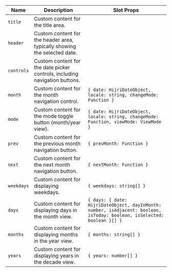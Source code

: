 | Name       | Description                                                                | Slot Props                                                                                                              |
| ---------- | -------------------------------------------------------------------------- | ----------------------------------------------------------------------------------------------------------------------- |
| `title`    | Custom content for the title area.                                         |                                                                                                                         |
| `header`   | Custom content for the header area, typically showing the selected date.   |                                                                                                                         |
| `controls` | Custom content for the date picker controls, including navigation buttons. |                                                                                                                         |
| `month`    | Custom content for the month navigation control.                           | `{ date: HijriDateObject, locale: string, changeMode: Function }`                                                       |
| `mode`     | Custom content for the mode toggle button (month/year view).               | `{ date: HijriDateObject, locale: string, changeMode: Function, viewMode: ViewMode }`                                   |
| `prev`     | Custom content for the previous month navigation button.                   | `{ prevMonth: Function }`                                                                                               |
| `next`     | Custom content for the next month navigation button.                       | `{ nextMonth: Function }`                                                                                               |
| `weekdays` | Custom content for displaying weekdays.                                    | `{ weekdays: string[] }`                                                                                                |
| `days`     | Custom content for displaying days in the month view.                      | `{ days: { date: HijriDateObject, dayInMonth: number, isAdjacent: boolean, isToday: boolean, isSelected: boolean }[] }` |
| `months`   | Custom content for displaying months in the year view.                     | `{ months: string[] }`                                                                                                  |
| `years`    | Custom content for displaying years in the decade view.                    | `{ years: number[] }`                                                                                                   |
